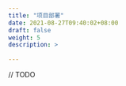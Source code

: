 ```yaml
---
title: "项目部署"
date: 2021-08-27T09:40:02+08:00
draft: false
weight: 5
description: >
  
---
```


// TODO

